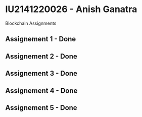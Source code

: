 
# IU2141220026 - Anish Ganatra

Blockchain Assignments

## Assignement 1 - Done
## Assignement 2 - Done
## Assignement 3 - Done
## Assignement 4 - Done
## Assignement 5 - Done
